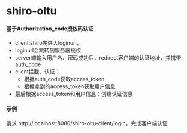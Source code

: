 shiro-oltu
============

#### 基于Authorization_code授权码认证
+ client:shiro先进入loginurl，
+ loginurl会跳转到服务器授权
+ server端输入用户名、密码成功后，redirect客户端的认证地址，并携带auth_code
+ client拦截、认证：
	+ 根据auth_code获取access_token
	+ 根据拿到的access_token获取用户信息
+ 最后根据access_token和用户信息：创建认证信息

#### 示例
请求 http://localhost:8080/shiro-oltu-client/login，完成客户端认证
